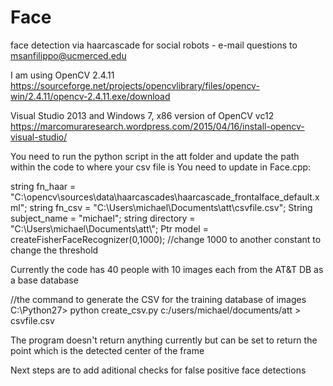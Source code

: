 # Face
face detection via haarcascade for social robots - e-mail questions to msanfilippo@ucmerced.edu

I am using OpenCV 2.4.11 
https://sourceforge.net/projects/opencvlibrary/files/opencv-win/2.4.11/opencv-2.4.11.exe/download

Visual Studio 2013 and Windows 7, x86 version of OpenCV vc12
https://marcomuraresearch.wordpress.com/2015/04/16/install-opencv-visual-studio/

You need to run the python script in the att folder and update the path within the code to where your csv file is
You need to update in Face.cpp:

string fn_haar = "C:\\opencv\\sources\\data\\haarcascades\\haarcascade_frontalface_default.xml";
string fn_csv = "C:\\Users\\michael\\Documents\\att\\csvfile.csv";
String subject_name = "michael";
string directory = "C:\\Users\\michael\\Documents\\att\\";
Ptr<FaceRecognizer> model = createFisherFaceRecognizer(0,1000); //change 1000 to another constant to change the threshold 

Currently the code has 40 people with 10 images each from the AT&T DB as a base database

//the command to generate the CSV for the training database of images
C:\Python27> python create_csv.py c:/users/michael/documents/att > csvfile.csv

The program doesn't return anything currently but can be set to return the point which is the detected center of the frame

Next steps are to add aditional checks for false positive face detections

